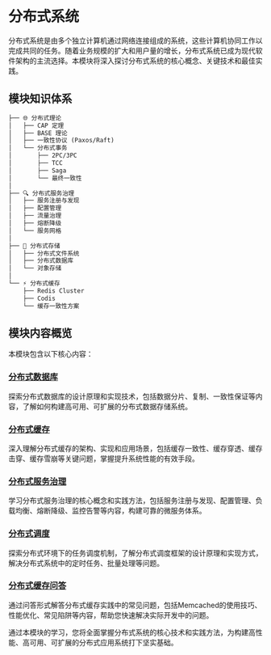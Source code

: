 # 分布式系统

分布式系统是由多个独立计算机通过网络连接组成的系统，这些计算机协同工作以完成共同的任务。随着业务规模的扩大和用户量的增长，分布式系统已成为现代软件架构的主流选择。本模块将深入探讨分布式系统的核心概念、关键技术和最佳实践。

## 模块知识体系

```markdown
├── 🌐 分布式理论
│   ├── CAP 定理
│   ├── BASE 理论
│   ├── 一致性协议 (Paxos/Raft)
│   └── 分布式事务
│       ├── 2PC/3PC
│       ├── TCC
│       ├── Saga
│       └── 最终一致性
│
├── 🔍 分布式服务治理
│   ├── 服务注册与发现
│   ├── 配置管理
│   ├── 流量治理
│   ├── 熔断降级
│   └── 服务网格
│
├── 💾 分布式存储
│   ├── 分布式文件系统
│   ├── 分布式数据库
│   └── 对象存储
│
└── ⚡ 分布式缓存
    ├── Redis Cluster
    ├── Codis
    └── 缓存一致性方案
```

## 模块内容概览

本模块包含以下核心内容：

### [分布式数据库](distributed-database.md)
探索分布式数据库的设计原理和实现技术，包括数据分片、复制、一致性保证等内容，了解如何构建高可用、可扩展的分布式数据存储系统。

### [分布式缓存](distributed-cache.md)
深入理解分布式缓存的架构、实现和应用场景，包括缓存一致性、缓存穿透、缓存击穿、缓存雪崩等关键问题，掌握提升系统性能的有效手段。

### [分布式服务治理](distributed-service-governance.md)
学习分布式服务治理的核心概念和实践方法，包括服务注册与发现、配置管理、负载均衡、熔断降级、监控告警等内容，构建可靠的微服务体系。

### [分布式调度](distributed-scheduling.md)
探索分布式环境下的任务调度机制，了解分布式调度框架的设计原理和实现方式，解决分布式系统中的定时任务、批量处理等问题。

### [分布式缓存问答](memcached-qa.md)
通过问答形式解答分布式缓存实践中的常见问题，包括Memcached的使用技巧、性能优化、常见陷阱等内容，帮助您快速解决实际开发中的问题。

通过本模块的学习，您将全面掌握分布式系统的核心技术和实践方法，为构建高性能、高可用、可扩展的分布式应用系统打下坚实基础。